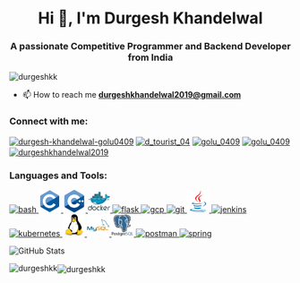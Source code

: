 <h1 align="center">Hi 👋, I'm Durgesh Khandelwal</h1>
<h3 align="center">A passionate Competitive Programmer and Backend Developer from India</h3>

<p align="left"> <img src="https://komarev.com/ghpvc/?username=durgeshkk&label=Profile%20views&color=0e75b6&style=flat" alt="durgeshkk" /> </p>

- 📫 How to reach me **durgeshkhandelwal2019@gmail.com**

<h3 align="left">Connect with me:</h3>
<p align="left">
<a href="https://linkedin.com/in/durgesh-khandelwal-golu0409" target="blank"><img align="center" src="https://raw.githubusercontent.com/rahuldkjain/github-profile-readme-generator/master/src/images/icons/Social/linked-in-alt.svg" alt="durgesh-khandelwal-golu0409" height="30" width="40" /></a>
<a href="https://www.codechef.com/users/d_tourist_04" target="blank"><img align="center" src="https://cdn.jsdelivr.net/npm/simple-icons@3.1.0/icons/codechef.svg" alt="d_tourist_04" height="30" width="40" /></a>
<a href="https://codeforces.com/profile/golu_0409" target="blank"><img align="center" src="https://raw.githubusercontent.com/rahuldkjain/github-profile-readme-generator/master/src/images/icons/Social/codeforces.svg" alt="golu_0409" height="30" width="40" /></a>
<a href="https://www.leetcode.com/golu_0409" target="blank"><img align="center" src="https://raw.githubusercontent.com/rahuldkjain/github-profile-readme-generator/master/src/images/icons/Social/leet-code.svg" alt="golu_0409" height="30" width="40" /></a>
<a href="https://auth.geeksforgeeks.org/user/durgeshkhandelwal2019" target="blank"><img align="center" src="https://raw.githubusercontent.com/rahuldkjain/github-profile-readme-generator/master/src/images/icons/Social/geeks-for-geeks.svg" alt="durgeshkhandelwal2019" height="30" width="40" /></a>
</p>

<h3 align="left">Languages and Tools:</h3>
<p align="left"> <a href="https://www.gnu.org/software/bash/" target="_blank" rel="noreferrer"> <img src="https://www.vectorlogo.zone/logos/gnu_bash/gnu_bash-icon.svg" alt="bash" width="40" height="40"/> </a> <a href="https://www.cprogramming.com/" target="_blank" rel="noreferrer"> <img src="https://raw.githubusercontent.com/devicons/devicon/master/icons/c/c-original.svg" alt="c" width="40" height="40"/> </a> <a href="https://www.w3schools.com/cpp/" target="_blank" rel="noreferrer"> <img src="https://raw.githubusercontent.com/devicons/devicon/master/icons/cplusplus/cplusplus-original.svg" alt="cplusplus" width="40" height="40"/> </a> <a href="https://www.docker.com/" target="_blank" rel="noreferrer"> <img src="https://raw.githubusercontent.com/devicons/devicon/master/icons/docker/docker-original-wordmark.svg" alt="docker" width="40" height="40"/> </a> <a href="https://flask.palletsprojects.com/" target="_blank" rel="noreferrer"> <img src="https://www.vectorlogo.zone/logos/pocoo_flask/pocoo_flask-icon.svg" alt="flask" width="40" height="40"/> </a> <a href="https://cloud.google.com" target="_blank" rel="noreferrer"> <img src="https://www.vectorlogo.zone/logos/google_cloud/google_cloud-icon.svg" alt="gcp" width="40" height="40"/> </a> <a href="https://git-scm.com/" target="_blank" rel="noreferrer"> <img src="https://www.vectorlogo.zone/logos/git-scm/git-scm-icon.svg" alt="git" width="40" height="40"/> </a> <a href="https://www.java.com" target="_blank" rel="noreferrer"> <img src="https://raw.githubusercontent.com/devicons/devicon/master/icons/java/java-original.svg" alt="java" width="40" height="40"/> </a> <a href="https://www.jenkins.io" target="_blank" rel="noreferrer"> <img src="https://www.vectorlogo.zone/logos/jenkins/jenkins-icon.svg" alt="jenkins" width="40" height="40"/> </a> <a href="https://kubernetes.io" target="_blank" rel="noreferrer"> <img src="https://www.vectorlogo.zone/logos/kubernetes/kubernetes-icon.svg" alt="kubernetes" width="40" height="40"/> </a> <a href="https://www.linux.org/" target="_blank" rel="noreferrer"> <img src="https://raw.githubusercontent.com/devicons/devicon/master/icons/linux/linux-original.svg" alt="linux" width="40" height="40"/> </a> <a href="https://www.mysql.com/" target="_blank" rel="noreferrer"> <img src="https://raw.githubusercontent.com/devicons/devicon/master/icons/mysql/mysql-original-wordmark.svg" alt="mysql" width="40" height="40"/> </a> <a href="https://www.postgresql.org" target="_blank" rel="noreferrer"> <img src="https://raw.githubusercontent.com/devicons/devicon/master/icons/postgresql/postgresql-original-wordmark.svg" alt="postgresql" width="40" height="40"/> </a> <a href="https://postman.com" target="_blank" rel="noreferrer"> <img src="https://www.vectorlogo.zone/logos/getpostman/getpostman-icon.svg" alt="postman" width="40" height="40"/> </a> <a href="https://spring.io/" target="_blank" rel="noreferrer"> <img src="https://www.vectorlogo.zone/logos/springio/springio-icon.svg" alt="spring" width="40" height="40"/> </a> </p>


![GitHub Stats](https://github-readme-stats.vercel.app/api?username=durgeshkk&theme=radical)
<p><img align="left" src="https://github-readme-stats.vercel.app/api/top-langs?username=durgeshkk&show_icons=true&locale=en&layout=compact" alt="durgeshkk" /></p>



<p><img align="center" src="https://github-readme-streak-stats.herokuapp.com/?user=durgeshkk&" alt="durgeshkk" /></p>

<!--
<p><img align="left" src="https://github-readme-stats.vercel.app/api/top-langs?username=durgeshkk&show_icons=true&locale=en&layout=compact" alt="durgeshkk" /></p>

![GitHub Stats](https://github-readme-stats.vercel.app/api?username=durgeshkk&theme=radical)
<p><img align="left" src="https://github-readme-stats.vercel.app/api/top-langs?username=durgeshkk&show_icons=true&locale=en&layout=compact" alt="durgeshkk" /></p>
<p>&nbsp;<img align="center" src="https://github-readme-stats.vercel.app/api?username=durgeshkk&show_icons=true&locale=en" alt="durgeshkk" /></p>

<p><img align="center" src="https://github-readme-streak-stats.herokuapp.com/?user=durgeshkk&" alt="durgeshkk" /></p>
-->

<!--
## Hi there 👋

**durgeshkk/durgeshkk** is a ✨ _special_ ✨ repository because its `README.md` (this file) appears on your GitHub profile.

Here are some ideas to get you started:

- 🔭 I’m currently working on ...
- 🌱 I’m currently learning ...
- 👯 I’m looking to collaborate on ...
- 🤔 I’m looking for help with ...
- 💬 Ask me about ...
- 📫 How to reach me: ...
- 😄 Pronouns: ...
- ⚡ Fun fact: ...
-->
